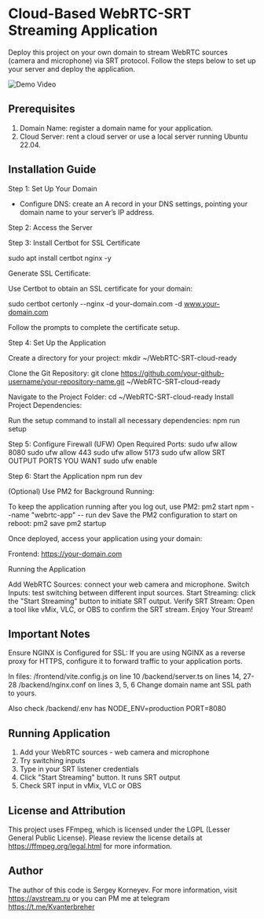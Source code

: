 # Cloud-Based WebRTC-SRT Streaming Application
Deploy this project on your own domain to stream WebRTC sources (camera and microphone) via SRT protocol. Follow the steps below to set up your server and deploy the application.

![Demo Video](demo-video-2.gif)

## Prerequisites
1. Domain Name: register a domain name for your application.
2. Cloud Server: rent a cloud server or use a local server running Ubuntu 22.04.

## Installation Guide

Step 1: Set Up Your Domain
- Configure DNS: create an A record in your DNS settings, pointing your domain name to your server’s IP address.

Step 2: Access the Server

Step 3: Install Certbot for SSL Certificate

sudo apt install certbot nginx -y

Generate SSL Certificate:

Use Certbot to obtain an SSL certificate for your domain:

sudo certbot certonly --nginx -d your-domain.com -d www.your-domain.com

Follow the prompts to complete the certificate setup.

Step 4: Set Up the Application

Create a directory for your project:
mkdir ~/WebRTC-SRT-cloud-ready

Clone the Git Repository:
git clone https://github.com/your-github-username/your-repository-name.git ~/WebRTC-SRT-cloud-ready

Navigate to the Project Folder:
cd ~/WebRTC-SRT-cloud-ready
Install Project Dependencies:

Run the setup command to install all necessary dependencies:
npm run setup

Step 5: Configure Firewall (UFW)
Open Required Ports:
sudo ufw allow 8080
sudo ufw allow 443
sudo ufw allow 5173
sudo ufw allow SRT OUTPUT PORTS YOU WANT
sudo ufw enable

Step 6: Start the Application
npm run dev

(Optional) Use PM2 for Background Running:

To keep the application running after you log out, use PM2:
pm2 start npm --name "webrtc-app" -- run dev
Save the PM2 configuration to start on reboot:
pm2 save
pm2 startup

Once deployed, access your application using your domain:

Frontend: https://your-domain.com

Running the Application

Add WebRTC Sources: connect your web camera and microphone.
Switch Inputs: test switching between different input sources.
Start Streaming: click the "Start Streaming" button to initiate SRT output.
Verify SRT Stream: Open a tool like vMix, VLC, or OBS to confirm the SRT stream.
Enjoy Your Stream!

## Important Notes

Ensure NGINX is Configured for SSL: If you are using NGINX as a reverse proxy for HTTPS, configure it to forward traffic to your application ports.

In files:
/frontend/vite.config.js on line 10
/backend/server.ts on lines 14, 27-28
/backend/nginx.conf on lines 3, 5, 6
Change domain name ant SSL path to yours.

Also check /backend/.env has
NODE_ENV=production
PORT=8080

## Running Application

1. Add your WebRTC sources - web camera and microphone
2. Try switching inputs
3. Type in your SRT listener credentials
4. Click "Start Streaming" button. It runs SRT output
5. Check SRT input in vMix, VLC or OBS

## License and Attribution
This project uses FFmpeg, which is licensed under the LGPL (Lesser General Public License). Please review the license details at https://ffmpeg.org/legal.html for more information.

## Author
The author of this code is Sergey Korneyev. For more information, visit https://avstream.ru or you can PM me at telegram https://t.me/Kvanterbreher

